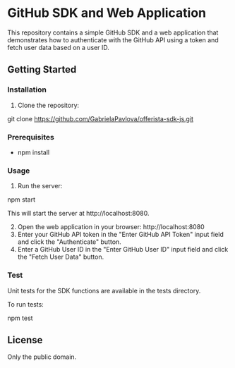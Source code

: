# GitHub SDK and Web Application

This repository contains a simple GitHub SDK and a web application that demonstrates how to authenticate with the GitHub API using a token and fetch user data based on a user ID.

## Getting Started

### Installation

1. Clone the repository:

git clone https://github.com/GabrielaPavlova/offerista-sdk-js.git

### Prerequisites

- npm install

### Usage

1. Run the server:

npm start 

This will start the server at http://localhost:8080.

2. Open the web application in your browser:
http://localhost:8080
3. Enter your GitHub API token in the "Enter GitHub API Token" input field and click the "Authenticate" button.
4. Enter a GitHub User ID in the "Enter GitHub User ID" input field and click the "Fetch User Data" button.

### Test 

Unit tests for the SDK functions are available in the tests directory.

To run tests:

npm test

## License

Only the public domain.
